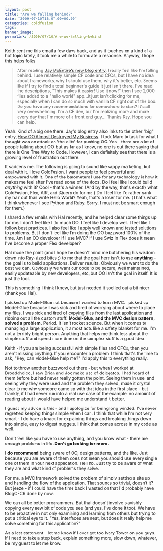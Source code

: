 ```yaml
---
layout: post
title: "Are we falling behind?"
date: "2009-07-10T18:07:00+06:00"
categories: coldfusion 
tags: 
banner_image: 
permalink: /2009/07/10/Are-we-falling-behind
---
```


Keith sent me this email a few days back, and as it touches on a kind of a hot topic lately, it took me a while to formulate a response. Anyway, I hope this helps folks:

<blockquote>
After reading <a href="http://blog.jaymcentire.com/2009/07/coldfusions-identity-crisis-a-perspective-from-higher-education/">Jay McEntire's new blog entry</a>, I really feel like I'm falling behind. I use relatively simple CF code and CFCs, but I have no idea about frameworks, why I should use
them, why it's better, etc. Seems like if I try to find a total beginner's guide it just isn't there.  I've read the descriptions, "This makes it easier! Use it now!" then I see 2,000 files added to a "hello world" app...it just isn't clicking for me, especially when I can do so much with vanilla CF right out of the box. Do you have any recommendations for somewhere to start? It's all very overwhelming. I'm a CF dev, but I'm realizing more and more every day that I'm more of a front end guy... Thanks Ray. Hope you can help.
</blockquote>

Yeah. Kind of a big one there. Jay's blog entry also links to the other "big" entry, <a href="http://www.advantexllc.com/blog/post.cfm/how-oo-almost-destroyed-my-business">How OO Almost Destroyed My Business</a>. I took Marc to task for what I thought was an attack on 'the elite' for pushing OO. Yes - there are a lot of people talking about OO, but as far as I know, no one is out there saying that there is One True Way to Code. However, I can definitely see that there is a growing level of frustration out there. 

It saddens me. The following is going to sound like sappy marketing, but deal with it. I love ColdFusion. I want people to feel powerful and empowered with it. One of the barometers I use for any technology is how it makes me feel after I've read some of the docs. Do I feel like I could build <i>anything</i> with it? Cool - that's a winner. (And by the way, that's exactly what ColdFusion, Flex, AIR, and jQuery do for me.) Do I feel like I'd rather yank my hair out than write Hello World? Yeah, that's a loser for me. (That's what I think whenever I see Python and Ruby. Sorry. I must not be smart enough for them.)

I shared a few emails with Hal recently, and he helped clear some things up for me. I don't feel like I do much OO. I feel like I develop well. I feel like I follow best practices. I also feel like I apply well known and tested solutions to problems. But I don't feel like I'm doing the OO buzzword 100% of the time. Am I an OO developer if I use MVC? If I use Swiz in Flex does it mean I've become a proper Flex developer? 

Hal made the point (and I hope he doesn't mind me butchering his wisdom down into Ray-sized bites ;) to me that the goal here isn't to use <b>anything</b> - the goal is to build applications. Deliver results. Obviously we want to do the best we can. Obviously we want our code to be secure, well maintained, easily updateable by new developers, etc, but OO isn't the goal in itself. It is just the tool.

This is something I think I knew, but just needed it spelled out a bit nicer (thank you Hal). 

I picked up Model-Glue not because I wanted to learn MVC. I picked up Model-Glue because I was sick and tired of worrying about where to place my files. I was sick and tired of copying files from the last application and ripping out all the custom stuff. <b>Model-Glue, and the MVC design pattern, solved a problem.</b> Period. It isn't rocket science. But when it comes to managing a large application, it almost acts like a safety blanket for me. I'm not a terribly bright person. Anything that helps me think less about the simple stuff and spend more time on the complex stuff is a good idea. 

Keith - if you are being successful with simple files and CFCs, then you aren't missing anything. If you encounter a problem, I think that's the time to ask, "Hey, can Model-Glue help me?" I'd apply this to everything really. 

Not to throw another buzzword out there - but when I worked at Broadchoice, I saw Brian and Joe make use of delegates. I had heard of them before but had never really gotten the point. Seeing them in use, and seeing why they were used and the problem they solved, made it crystal clear to me why someone came up with that idea in the first place - but frankly, if I had never run into a real use case of the example, no amount of reading about it would have helped me understand it better. 

I guess my advice is this - and I apologize for being long winded. I've never regretted keeping things simple when I can. I think that while I'm not very smart - I do have a knack for explaining things and breaking things down into simple, easy to digest nuggets. I think that comes across in my code as well. 

Don't feel like you have to use anything, and you know what - there are enough problems in life. <b>Don't go looking for more.</b>

I <b>do recommend</b> being aware of OO, design patterns, and the like. Just because you are aware of them does not mean you should use every single one of them in your next application. Hell no. Just try to be aware of what they are and what kind of problems they solve.

For me, a MVC framework solved the problem of simply setting a site up and handling the flow of the application. That sounds so trivial, doesn't it? But jeeze - if I could have the time back I wasted on that I'd probably have BlogCFC6 done by now. 

We can all be better programmers. But that doesn't involve slavishly copying every new bit of code you see (and yes, I've done it too). We have to be proactive in not only examining and learning from others but trying to put a critical eye to it. "Yes, interfaces are neat, but does it really help me solve something for this application?"

As a last statement - let me know if I ever get too Ivory Tower on you guys. If I need to take a step back, explain something more, slow down, whatever, be my guest to let me know.